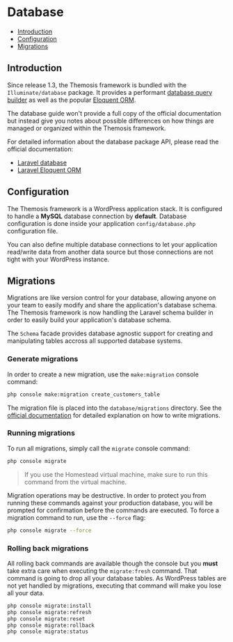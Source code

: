 Database
========

- [Introduction](#introduction)
- [Configuration](#configuration)
- [Migrations](#migrations)

Introduction
------------

Since release 1.3, the Themosis framework is bundled with the `Illuminate/database` package. It provides a performant [database query builder](https://laravel.com/docs/queries) as well as the popular [Eloquent ORM](https://laravel.com/docs/eloquent).

The database guide won't provide a full copy of the official documentation but instead give you notes about possible differences on how things are managed or organized within the Themosis framework.

For detailed information about the database package API, please read the official documentation:
- [Laravel database](https://laravel.com/docs/5.8/database)
- [Laravel Eloquent ORM](https://laravel.com/docs/eloquent)

Configuration
-------------

The Themosis framework is a WordPress application stack. It is configured to handle a **MySQL** database connection by **default**. Database configuration is done inside your application `config/database.php` configuration file.

You can also define multiple database connections to let your application read/write data from another data source but those connections are not tight with your WordPress instance.

Migrations
----------

Migrations are like version control for your database, allowing anyone on your team to easily modify and share the application's database schema. The Themosis framework is now handling the Laravel schema builder in order to easily build your application's database schema.

The `Schema` facade provides database agnostic support for creating and manipulating tables accross all supported database systems.

### Generate migrations

In order to create a new migration, use the `make:migration` console command:

```bash
php console make:migration create_customers_table
```

The migration file is placed into the `database/migrations` directory. See the [official documentation](https://laravel.com/docs/migrations#migration-structure) for detailed explanation on how to write migrations.


### Running migrations

To run all migrations, simply call the `migrate` console command:

```bash
php console migrate
```

> If you use the Homestead virtual machine, make sure to run this command from the virtual machine.

Migration operations may be destructive. In order to protect you from running these commands against your production database, you will be prompted for confirmation before the commands are executed. To force a migration command to run, use the `--force` flag:

```bash
php console migrate --force
```

### Rolling back migrations

All rolling back commands are available though the console but you **must** take extra care when executing the `migrate:fresh` command. That command is going to drop all your database tables. As WordPress tables are not yet handled by migrations, executing that command will make you lose all your data.

```bash
php console migrate:install
php console migrate:refresh
php console migrate:reset
php console migrate:rollback
php console migrate:status
```